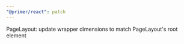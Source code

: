 ```yaml
---
"@primer/react": patch
---
```


PageLayout: update wrapper dimensions to match PageLayout's root element
